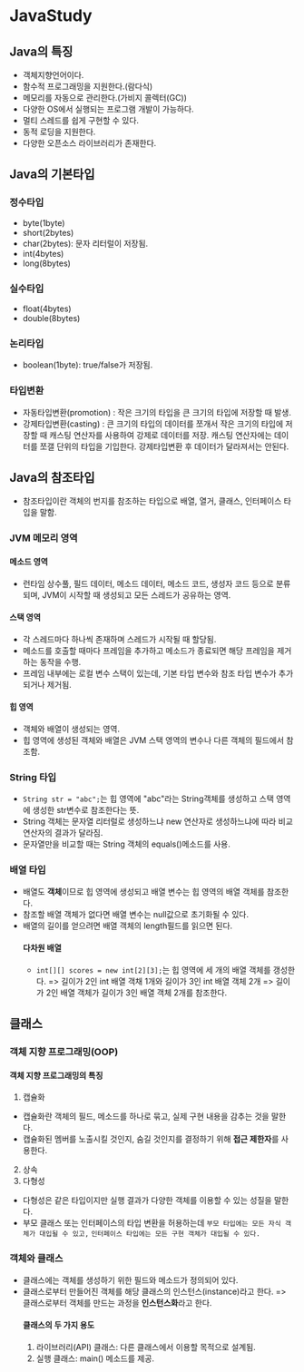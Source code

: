 # JavaStudy

## Java의 특징
- 객체지향언어이다.
- 함수적 프로그래밍을 지원한다.(람다식)
- 메모리를 자동으로 관리한다.(가비지 콜렉터(GC))
- 다양한 OS에서 실행되는 프로그램 개발이 가능하다.
- 멀티 스레드를 쉽게 구현할 수 있다.
- 동적 로딩을 지원한다.
- 다양한 오픈소스 라이브러리가 존재한다.

## Java의 기본타입
### 정수타입
- byte(1byte)
- short(2bytes)
- char(2bytes): 문자 리터럴이 저장됨.
- int(4bytes)
- long(8bytes)
### 실수타입
- float(4bytes)
- double(8bytes)
### 논리타입
- boolean(1byte): true/false가 저장됨.

### 타입변환
- 자동타입변환(promotion)
: 작은 크기의 타입을 큰 크기의 타입에 저장할 때 발생.
- 강제타입변환(casting)
: 큰 크기의 타입의 데이터를 쪼개서 작은 크기의 타입에 저장할 때 캐스팅 연산자를 사용하여 강제로 데이터를 저장.
  캐스팅 연산자에는 데이터를 쪼갤 단위의 타입을 기입한다.
  강제타입변환 후 데이터가 달라져서는 안된다.

## Java의 참조타입
 - 참조타입이란 객체의 번지를 참조하는 타입으로 배열, 열거, 클래스, 인터페이스 타입을 말함.
### JVM 메모리 영역
  #### 메소드 영역
  - 런타임 상수풀, 필드 데이터, 메소드 데이터, 메소드 코드, 생성자 코드 등으로 분류되며, JVM이 시작할 때 생성되고 모든 스레드가
  공유하는 영역.
  #### 스택 영역
  - 각 스레드마다 하나씩 존재하며 스레드가 시작될 때 할당됨.
  - 메소드를 호출할 때마다 프레임을 추가하고 메소드가 종료되면 해당 프레임을 제거하는 동작을 수행.
  - 프레임 내부에는 로컬 변수 스택이 있는데, 기본 타입 변수와 참조 타입 변수가 추가되거나 제거됨.
  #### 힙 영역
  - 객체와 배열이 생성되는 영역.
  - 힙 영역에 생성된 객체와 배열은 JVM 스택 영역의 변수나 다른 객체의 필드에서 참조함.
### String 타입
- ```String str = "abc";```는 힙 영역에 "abc"라는 String객체를 생성하고 스택 영역에 생성한 str변수로 참조한다는 뜻.
- String 객체는 문자열 리터럴로 생성하느냐 new 연산자로 생성하느냐에 따라 비교 연산자의 결과가 달라짐.
- 문자열만을 비교할 때는 String 객체의 equals()메소드를 사용.
### 배열 타입
- 배열도 **객체**이므로 힙 영역에 생성되고 배열 변수는 힙 영역의 배열 객체를 참조한다.
- 참조할 배열 객체가 없다면 배열 변수는 null값으로 초기화될 수 있다.
- 배열의 길이를 얻으려면 배열 객체의 length필드를 읽으면 된다.
  #### 다차원 배열
  - ```int[][] scores = new int[2][3];```는 힙 영역에 세 개의 배열 객체를 갱성한다.
    => 길이가 2인 int 배열 객채 1개와 길이가 3인 int 배열 객체 2개
    => 길이가 2인 배열 객체가 길이가 3인 배열 객체 2개를 참조한다.
    
## 클래스
### 객체 지향 프로그래밍(OOP)
  #### 객체 지향 프로그래밍의 특징
  1. 캡슐화
  - 캡슐화란 객체의 필드, 메소드를 하나로 묶고, 실제 구현 내용을 감추는 것을 말한다.
  - 캡슐화된 멤버를 노출시킬 것인지, 숨길 것인지를 결정하기 위해 **접근 제한자**를 사용한다.
  2. 상속
  3. 다형성
  - 다형성은 같은 타입이지만 실행 결과가 다양한 객체를 이용할 수 있는 성질을 말한다.
  - 부모 클래스 또는 인터페이스의 타입 변환을 허용하는데 ```부모 타입에는 모든 자식 객체가 대입될 수 있고,```
    ```인터페이스 타입에는 모든 구현 객체가 대입될 수 있다.```

### 객체와 클래스
- 클래스에는 객체를 생성하기 위한 필드와 메소드가 정의되어 있다.
- 클래스로부터 만들어진 객체를 해당 클래스의 인스턴스(instance)라고 한다.
  => 클래스로부터 객체를 만드는 과정을 **인스턴스화**라고 한다.
  #### 클래스의 두 가지 용도
  1. 라이브러리(API) 클래스: 다른 클래스에서 이용할 목적으로 설계됨.
  2. 실행 클래스: main() 메소드를 제공.
